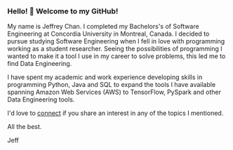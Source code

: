 ### Hello! 👋 Welcome to my GitHub!

My name is Jeffrey Chan. I completed my Bachelors's of Software Engineering at Concordia University in Montreal, Canada. I decided to pursue studying Software Engineering when I fell in love with programming working as a student researcher. Seeing the possibilities of programming I wanted to make it a tool I use in my career to solve problems, this led me to find Data Engineering.

I have spent my academic and work experience developing skills in programming Python, Java and SQL to expand the tools I have available spanning Amazon Web Services (AWS) to TensorFlow, PySpark and other Data Engineering tools.

I'd love to [connect](https://www.linkedin.com/in/jeffrey-chak-him-chan/) if you share an interest in any of the topics I mentioned.

All the best.

Jeff

<!--
**JeffreyCHChan/JeffreyCHChan** is a ✨ _special_ ✨ repository because its `README.md` (this file) appears on your GitHub profile.

Here are some ideas to get you started:

- 🔭 I’m currently working on ...
- 🌱 I’m currently learning ...
- 👯 I’m looking to collaborate on ...
- 🤔 I’m looking for help with ...
- 💬 Ask me about ...
- 📫 How to reach me: ...
- 😄 Pronouns: ...
- ⚡ Fun fact: ...
-->
